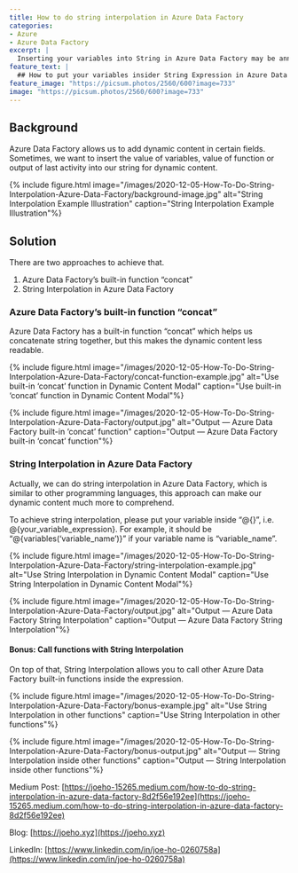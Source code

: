 ```yaml
---
title: How to do string interpolation in Azure Data Factory
categories:
- Azure
- Azure Data Factory
excerpt: |
  Inserting your variables into String in Azure Data Factory may be annoying, this guide discuss how to make it easily with string interpolation.
feature_text: |
  ## How to put your variables insider String Expression in Azure Data Factory
feature_image: "https://picsum.photos/2560/600?image=733"
image: "https://picsum.photos/2560/600?image=733"
---
```


## Background
Azure Data Factory allows us to add dynamic content in certain fields. Sometimes, we want to insert the value of variables, value of function or output of last activity into our string for dynamic content.

{% include figure.html image="/images/2020-12-05-How-To-Do-String-Interpolation-Azure-Data-Factory/background-image.jpg" alt="String Interpolation Example Illustration" caption="String Interpolation Example Illustration"%}

## Solution
There are two approaches to achieve that. 

1. Azure Data Factory’s built-in function “concat” 
2. String Interpolation in Azure Data Factory 

### Azure Data Factory’s built-in function “concat” 
Azure Data Factory has a built-in function “concat” which helps us concatenate  string together, but this makes the dynamic content less readable. 

{% include figure.html image="/images/2020-12-05-How-To-Do-String-Interpolation-Azure-Data-Factory/concat-function-example.jpg" alt="Use built-in ‘concat’ function in Dynamic Content Modal" caption="Use built-in ‘concat’ function in Dynamic Content Modal"%}

{% include figure.html image="/images/2020-12-05-How-To-Do-String-Interpolation-Azure-Data-Factory/output.jpg" alt="Output — Azure Data Factory built-in ‘concat’ function" caption="Output — Azure Data Factory built-in ‘concat’ function"%}

### String Interpolation in Azure Data Factory 
Actually, we can do string interpolation in Azure Data Factory, which is similar to other programming languages, this approach can make our dynamic content much more to comprehend. 

To achieve string interpolation, please put your variable inside “@{}”, i.e. @{your_variable_expression}. For example, it should be “@{variables(‘variable_name’)}” if your variable name is “variable_name”.

{% include figure.html image="/images/2020-12-05-How-To-Do-String-Interpolation-Azure-Data-Factory/string-interpolation-example.jpg" alt="Use String Interpolation in Dynamic Content Modal" caption="Use String Interpolation in Dynamic Content Modal"%}

{% include figure.html image="/images/2020-12-05-How-To-Do-String-Interpolation-Azure-Data-Factory/output.jpg" alt="Output — Azure Data Factory String Interpolation" caption="Output — Azure Data Factory String Interpolation"%}

#### Bonus: Call functions with String Interpolation
On top of that, String Interpolation allows you to call other Azure Data Factory built-in functions inside the expression. 

{% include figure.html image="/images/2020-12-05-How-To-Do-String-Interpolation-Azure-Data-Factory/bonus-example.jpg" alt="Use String Interpolation in other functions" caption="Use String Interpolation in other functions"%}

{% include figure.html image="/images/2020-12-05-How-To-Do-String-Interpolation-Azure-Data-Factory/bonus-output.jpg" alt="Output — String Interpolation inside other functions" caption="Output — String Interpolation inside other functions"%}

Medium Post: [https://joeho-15265.medium.com/how-to-do-string-interpolation-in-azure-data-factory-8d2f56e192ee](https://joeho-15265.medium.com/how-to-do-string-interpolation-in-azure-data-factory-8d2f56e192ee)

Blog: [https://joeho.xyz](https://joeho.xyz)

LinkedIn: [https://www.linkedin.com/in/joe-ho-0260758a](https://www.linkedin.com/in/joe-ho-0260758a)